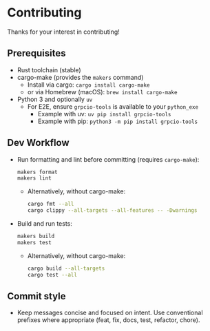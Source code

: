 # Contributing

Thanks for your interest in contributing!

## Prerequisites

- Rust toolchain (stable)
- cargo-make (provides the `makers` command)
  - Install via cargo: `cargo install cargo-make`
  - or via Homebrew (macOS): `brew install cargo-make`
- Python 3 and optionally `uv`
  - For E2E, ensure `grpcio-tools` is available to your `python_exe`
    - Example with uv: `uv pip install grpcio-tools`
    - Example with pip: `python3 -m pip install grpcio-tools`

## Dev Workflow

- Run formatting and lint before committing (requires `cargo-make`):
  ```bash
  makers format
  makers lint
  ```
  - Alternatively, without cargo-make:
    ```bash
    cargo fmt --all
    cargo clippy --all-targets --all-features -- -Dwarnings
    ```
- Build and run tests:
  ```bash
  makers build
  makers test
  ```
  - Alternatively, without cargo-make:
    ```bash
    cargo build --all-targets
    cargo test --all
    ```

## Commit style

- Keep messages concise and focused on intent. Use conventional prefixes where appropriate (feat, fix, docs, test, refactor, chore).
